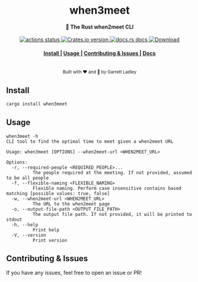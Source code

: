 <h1 align="center">when3meet</h1>
<div align="center">
 <strong>
   🦀 The Rust when2meet CLI
 </strong>
</div>

<br />


<div align="center">
  <!-- Github Actions -->
  <a href="https://github.com/garrettladley/when3meet/actions/workflows/general.yml">
    <img src="https://github.com/garrettladley/when3meet/actions/workflows/general.yml/badge.svg"
      alt="actions status" />
  </a>
  <!-- Version -->
  <a href="https://crates.io/crates/when3meet">
    <img src="https://img.shields.io/crates/v/when3meet.svg?style=flat-square"
    alt="Crates.io version" />
  </a>
  <!-- Docs -->
  <a href="https://docs.rs/when3meet">
    <img src="https://img.shields.io/badge/docs-latest-blue.svg?style=flat-square"
      alt="docs.rs docs" />
  </a>
  <!-- Downloads -->
  <a href="https://crates.io/crates/when3meet">
    <img src="https://img.shields.io/crates/d/when3meet.svg?style=flat-square"
      alt="Download" />
  </a>
</div>

<div align="center">
  <h4>
    <a href="#install">
      Install
    </a>
    <span> | </span>
    <a href="#usage">
      Usage
    </a>
    <span> | </span>
    <a href="#contributing--issues">
      Contributing & Issues
    </a>
    <span> | </span>
    <a href="https://docs.rs/when3meet">
      Docs
    </a>
  </h4>
</div>

<br />

<div align="center">
  <small>Built with ❤️ and 🦀 by Garrett Ladley</small>
</div>



## Install

```sh
cargo install when3meet
```

## Usage

```
when3meet -h
CLI tool to find the optimal time to meet given a when2meet URL

Usage: when3meet [OPTIONS] --when2meet-url <WHEN2MEET_URL>

Options:
  -r, --required-people <REQUIRED_PEOPLE>...
          The people required at the meeting. If not provided, assumed to be all people
  -f, --flexible-naming <FLEXIBLE_NAMING>
          Flexible naming. Perform case insensitive contains based matching [possible values: true, false]
  -w, --when2meet-url <WHEN2MEET_URL>
          The URL to the when2meet page
  -o, --output-file-path <OUTPUT_FILE_PATH>
          The output file path. If not provided, it will be printed to stdout
  -h, --help
          Print help
  -V, --version
          Print version
```

## Contributing & Issues

If you have any issues, feel free to open an issue or PR!
